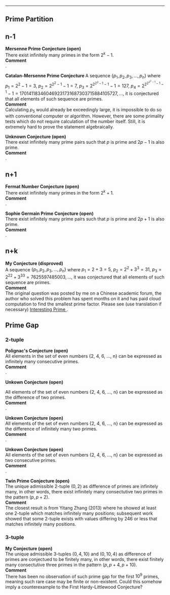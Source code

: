 ***
## Prime Partition
## n-1
<strong> Mersenne Prime Conjecture (open) </strong>
<br/>
There exist infinitely many primes in the form $2^k-1$.
<br/>
<strong> Comment </strong>
<br/>
.
<p/>

<strong> Catalan-Mersenne Prime Conjecture </strong>
A sequence $\lbrace p_1, p_2, p_3, ..., p_n \rbrace$ where
$p_1=2^2-1=3,$
$p_2=2^{2^2-1}-1=7,$ 
$p_3=2^{2^{2^2-1}-1}-1=127,$
$p_4=2^{2^{2^{2^2-1}-1}-1}-1=170141183460469231731687303715884105727,...,$
it is conjectured that all elements of such sequence are primes.
<br/>
<strong>Comment</strong>
<br/>
Calculating $p_5$ would already be exceedingly large, it is impossible to do so with conventional computer or algorithm. However, there are some primality tests which do not require calculation of the number itself. Still, it is extremely hard to prove the statement algebraically.
<p/>

<strong> Unknown Conjecture (open) </strong>
<br>
There exist infinitely many prime pairs such that $p$ is prime and $2p-1$ is also prime.
<br/>
<strong> Comment </strong>
<br/>
.

## n+1
<strong> Fermat Number Conjecture (open) </strong>
<br/>
There exist infinitely many primes in the form $2^k+1$.
<br/>
<strong> Comment </strong>
<br/>
.
<p/>

<strong> Sophie Germain Prime Conjecture (open) </strong>
<br>
There exist infinitely many prime pairs such that $p$ is prime and $2p+1$ is also prime.
<br/>
<strong> Comment </strong>
<br/>
.

## n+k
<strong> My Conjecture (disproved) </strong>
<br/>
A sequence $\lbrace p_1, p_2, p_3, ..., p_n \rbrace$ where
$p_1=2+3=5,$
$p_2=2^{2}+3^{3}=31,$
$p_3={2^2}^{2}+{3^3}^{3}=7625597485003,...,$
it was conjectured that all elements of such sequence are primes.
<br/>
<strong> Comment </strong>
<br/>
The original question was posted by me on a Chinese academic forum, the author who solved this problem has spent months on it and has paid cloud computation to find the smallest prime factor. Please see (use translation if necessary) <a href="https://www.zhihu.com/question/512482114"> Interesting Prime </a>.

## Prime Gap
### 2-tuple
<strong> Polignac's Conjecture (open) </strong>
<br/> All elements in the set of even numbers {2, 4, 6, ..., n} can be expressed as infinitely many consecutive primes. 
<br/>
<strong> Comment </strong>
<br/>
.

<strong> Unkown Conjecture (open) </strong>
<p/>
All elements of the set of even numbers {2, 4, 6, ..., n} can be expressed as the difference of two primes. 
<br/>
<strong> Comment </strong>
<br/>
.
  
<p/>

<strong> Unkown Conjecture (open) </strong>
<br/> 
All elements of the set of even numbers {2, 4, 6, ..., n} can be expressed as the difference of infinitely many two primes.
<br/>
<strong> Comment </strong>
<br/>
.

<p/>
  
<strong> Unkown Conjecture (open) </strong>
<br/> All elements of the set of even numbers {2, 4, 6, ..., n} can be expressed as two consecutive primes. 
<br/>
<strong> Comment </strong>
<br/>
.
 
  
<strong> Twin Prime Conjecture (open) </strong>
<br/>
The unique adimissible 2-tuple $(0,2)$ as difference of primes are infinitely many, in other words, there exist infinitely many consectutive two primes in the pattern $(p, p+2)$. 
<br/>
<strong> Comment </strong>
<br/>
The closest result is from Yitang Zhang (2013) where he showed at least one 2-tuple which matches infinitely many positions; subsequent work showed that some 2-tuple exists with values differing by 246 or less that matches infinitely many positions.

<p/>

### 3-tuple
<strong> My Conjecture (open) </strong>
<br/>
The unique admissible 3-tuples $(0,4,10)$ and $(0,10,4)$ as difference of primes are conjectued to be finitely many, in other words, there exist finitely many consectutive three primes in the pattern $(p, p+4, p+10)$.
<br/>
<strong>Comment</strong>
<br/>
There has been no observation of such prime gap for the first $10^9$ primes, meaning such rare case may be finite or non-existent. Could this somehow imply a counterexample to the First Hardy-Littlewood Conjecture?




<p/>
<html lang="en">
<head>
<meta http-equiv="content-type" content="text/html; charset=utf-8">
<script type="text/javascript" charset="utf-8" src="
https://cdn.mathjax.org/mathjax/latest/MathJax.js?config=TeX-AMS-MML_HTMLorMML,
https://vincenttam.github.io/javascripts/MathJaxLocal.js"></script>
</head>

